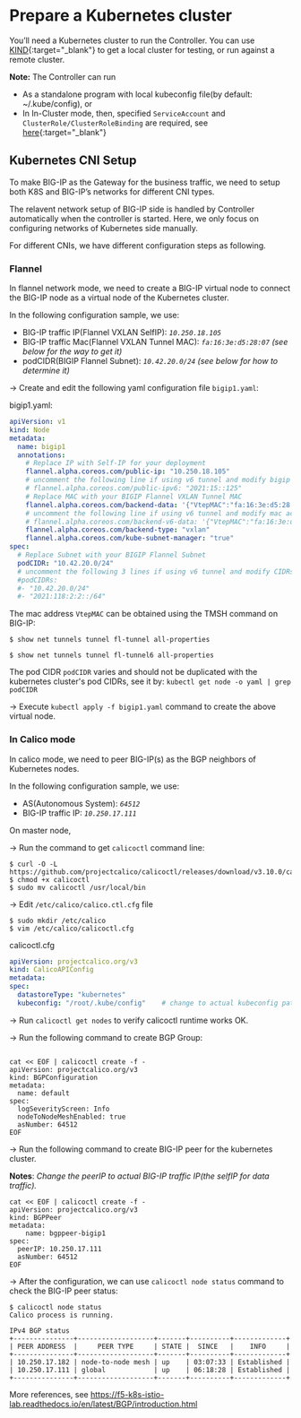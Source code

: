 # Prepare a Kubernetes cluster

You’ll need a Kubernetes cluster to run the Controller. You can use [KIND](https://sigs.k8s.io/kind){:target="_blank"} to get a local cluster for testing, or run against a remote cluster.

**Note:** The Controller can run 

* As a standalone program with local kubeconfig file(by default: ~/.kube/config), or
* In In-Cluster mode, then, specified `ServiceAccount` and `ClusterRole/ClusterRoleBinding` are required, see [here](https://github.com/f5devcentral/bigip-kubernetes-gateway/blob/master/deploy/1.clusterrole-and-binding.yaml){:target="_blank"}

## Kubernetes CNI Setup

To make BIG-IP as the Gateway for the business traffic, we need to setup both K8S and BIG-IP’s networks for different CNI types. 

The relavent network setup of BIG-IP side is handled by Controller automatically when the controller is started. Here, we only focus on configuring networks of Kubernetes side manually. 

For different CNIs, we have different configuration steps as following.

### Flannel

In flannel network mode, we need to create a BIG-IP virtual node to connect the BIG-IP node as a virtual node of the Kubernetes cluster.

In the following configuration sample, we use:

* BIG-IP traffic IP(Flannel VXLAN SelfIP): *`10.250.18.105`*
* BIG-IP traffic Mac(Flannel VXLAN Tunnel MAC): *`fa:16:3e:d5:28:07`* *(see below for the way to get it)*
* podCIDR(BIGIP Flannel Subnet): *`10.42.20.0/24`* *(see below for how to determine it)*

-> Create and edit the following yaml configuration file `bigip1.yaml`:

bigip1.yaml:
```yaml
apiVersion: v1
kind: Node
metadata:
  name: bigip1
  annotations:
    # Replace IP with Self-IP for your deployment
    flannel.alpha.coreos.com/public-ip: "10.250.18.105"
    # uncomment the following line if using v6 tunnel and modify bigip v6 address
    # flannel.alpha.coreos.com/public-ipv6: "2021:15::125"
    # Replace MAC with your BIGIP Flannel VXLAN Tunnel MAC
    flannel.alpha.coreos.com/backend-data: '{"VtepMAC":"fa:16:3e:d5:28:07"}'
    # uncomment the following line if using v6 tunnel and modify mac accordingly
    # flannel.alpha.coreos.com/backend-v6-data: '{"VtepMAC":"fa:16:3e:d5:28:07"}'
    flannel.alpha.coreos.com/backend-type: "vxlan"
    flannel.alpha.coreos.com/kube-subnet-manager: "true"
spec:
  # Replace Subnet with your BIGIP Flannel Subnet
  podCIDR: "10.42.20.0/24"
  # uncomment the following 3 lines if using v6 tunnel and modify CIDRs using real data
  #podCIDRs:
  #- "10.42.20.0/24"
  #- "2021:118:2:2::/64"
```

The mac address `VtepMAC` can be obtained using the TMSH command on BIG-IP:

`$ show net tunnels tunnel fl-tunnel all-properties`

`$ show net tunnels tunnel fl-tunnel6 all-properties`

The pod CIDR `podCIDR` varies and should not be duplicated with the kubernetes cluster's pod CIDRs, see it by: `kubectl get node -o yaml | grep podCIDR`

-> Execute `kubectl apply -f bigip1.yaml` command to create the above virtual node.

### In Calico mode

In calico mode, we need to peer BIG-IP(s) as the BGP neighbors of Kubernetes nodes. 

In the following configuration sample, we use:

* AS(Autonomous System): *`64512`*
* BIG-IP traffic IP: *`10.250.17.111`*

On master node,

-> Run the command to get `calicoctl` command line:

```shell
$ curl -O -L https://github.com/projectcalico/calicoctl/releases/download/v3.10.0/calicoctl`
$ chmod +x calicoctl
$ sudo mv calicoctl /usr/local/bin
```

-> Edit `/etc/calico/calico.ctl.cfg` file

```shell
$ sudo mkdir /etc/calico
$ vim /etc/calico/calicoctl.cfg
```

calicoctl.cfg
```yaml
apiVersion: projectcalico.org/v3
kind: CalicoAPIConfig
metadata:
spec:
  datastoreType: "kubernetes"
  kubeconfig: "/root/.kube/config"    # change to actual kubeconfig path
```

-> Run `calicoctl get nodes` to verify calicoctl runtime works OK.

-> Run the following command to create BGP Group:

```shell

cat << EOF | calicoctl create -f -
apiVersion: projectcalico.org/v3
kind: BGPConfiguration
metadata:
  name: default
spec:
  logSeverityScreen: Info
  nodeToNodeMeshEnabled: true
  asNumber: 64512
EOF
```

-> Run the following command to create BIG-IP peer for the kubernetes cluster.

**Notes**: *Change the peerIP to actual BIG-IP traffic IP(the selfIP for data traffic).*

```shell
cat << EOF | calicoctl create -f -
apiVersion: projectcalico.org/v3
kind: BGPPeer
metadata:
    name: bgppeer-bigip1
spec:
  peerIP: 10.250.17.111
  asNumber: 64512
EOF
```

-> After the configuration, we can use `calicoctl node status` command to check the BIG-IP peer status:

```shell
$ calicoctl node status
Calico process is running.

IPv4 BGP status
+---------------+-------------------+-------+----------+-------------+
| PEER ADDRESS  |     PEER TYPE     | STATE |  SINCE   |    INFO     |
+---------------+-------------------+-------+----------+-------------+
| 10.250.17.182 | node-to-node mesh | up    | 03:07:33 | Established |
| 10.250.17.111 | global            | up    | 06:18:28 | Established |
+---------------+-------------------+-------+----------+-------------+
```

More references, see https://f5-k8s-istio-lab.readthedocs.io/en/latest/BGP/introduction.html